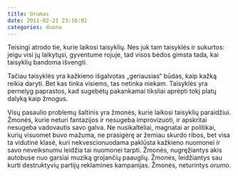 ```yaml
---
title: Orumas
date: 2011-02-21 23:16:02
categories: duona
---
```


Teisingi atrodo tie, kurie laikosi taisyklių. Nes juk tam taisyklės ir sukurtos: jeigu visi jų laikytųsi, gyventume rojuje, tad visos bėdos gimsta tada, kai taisyklių bandoma išvengti.

Tačiau taisyklės yra kažkieno išgalvotas „geriausias“ būdas, kaip kažką reikia daryti. Bet kas tinka visiems, tas netinka niekam. Taisyklės yra pernelyg paprastos, kad sugebėtų pakankamai tiksliai aprėpti tokį platų dalyką kaip žmogus.

Visų pasaulio problemų šaltinis yra žmonės, kurie laikosi taisyklių paraidžiui. Žmonės, kurie neturi fantazijos ir nesugeba improvizuoti, ir apskritai nesugeba vadovautis savo galva. Ne nusikaltėliai, magnatai ar politikai, kurių visuomet buvo mažuma, ne prasigėrę ar žemiau skurdo ribos, bet visa ta vidutinė klasė, kuri nekvescionuodama paklūsta kažkieno nuomonei ir savo neveiksnumu leidžia tai nuomonei tarpti. Žmonės, nugręžiantys akis autobuse nuo garsiai muziką grojančių paauglių. Žmonės, leidžiantys sau kurti destruktyvių partijų reklamines kampanijas. Žmonės, neturintys *orumo*.
